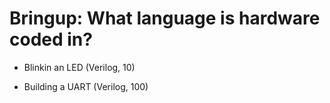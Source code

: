 # Bringup: What language is hardware coded in? 

- Blinkin an LED (Verilog, 10)

- Building a UART (Verilog, 100)

